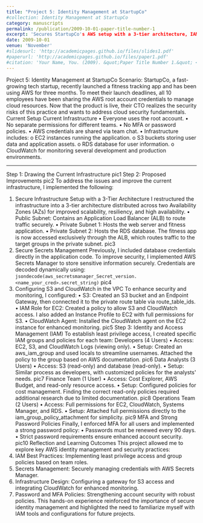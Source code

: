 ```yaml
---
title: "Project 5: Identity Management at StartupCo"
#collection: Identity Management at StartupCo
category: manuscripts
permalink: /publication/2009-10-01-paper-title-number-1
excerpt: 'Secures StartupCo's AWS setup with a 3-tier architecture, IAM roles, and robust security policies'
date: 2009-10-01
venue: 'November'
#slidesurl: 'http://academicpages.github.io/files/slides1.pdf'
#paperurl: 'http://academicpages.github.io/files/paper1.pdf'
#citation: 'Your Name, You. (2009). &quot;Paper Title Number 1.&quot; <i>Journal 1</i>. 1(1).'
---
```


Project 5: Identity Management at StartupCo
Scenario:
StartupCo, a fast-growing tech startup, recently launched a fitness tracking app and has been using AWS for three months. To meet their launch deadlines, all 10 employees have been sharing the AWS root account credentials to manage cloud resources. Now that the product is live, their CTO realizes the security risks of this practice and wants to address cloud security fundamentals.
Current Setup
Current Infrastructure
•	Everyone uses the root account.
•	No separate permissions for different teams.
•	No MFA or password policies.
•	AWS credentials are shared via team chat.
•	Infrastructure includes:
o	EC2 instances running the application.
o	S3 buckets storing user data and application assets.
o	RDS database for user information.
o	CloudWatch for monitoring several development and production environments.
________________________________________
Step 1: Drawing the Current Infrastructure
pic1
Step 2: Proposed Improvements
pic2
To address the issues and improve the current infrastructure, I implemented the following:
1. Secure Infrastructure Setup with a 3-Tier Architecture
I restructured the infrastructure into a 3-tier architecture distributed across two Availability Zones (AZs) for improved scalability, resiliency, and high availability.
•	Public Subnet: Contains an Application Load Balancer (ALB) to route traffic securely.
•	Private Subnet 1: Hosts the web server and fitness application.
•	Private Subnet 2: Hosts the RDS database.
The fitness app is now accessed exclusively through the ALB, which routes traffic to the target groups in the private subnet.
pic3
2. Secure Secrets Management
Previously, I included database credentials directly in the application code. To improve security, I implemented AWS Secrets Manager to store sensitive information securely. Credentials are decoded dynamically using:
```jsondecode(aws_secretsmanager_Secret_version.<name_your_cred>.secret_string)```
pic4
3. Configuring S3 and CloudWatch in the VPC
To enhance security and monitoring, I configured:
•	S3: Created an S3 bucket and an Endpoint Gateway, then connected it to the private route table via route_table_ids.
•	IAM Role for EC2: Created a policy to allow S3 and CloudWatch access. I also added an Instance Profile to EC2 with full permissions for S3.
•	CloudWatch Agent: Installed the CloudWatch agent on the EC2 instance for enhanced monitoring.
pic5
Step 3: Identity and Access Management (IAM)
To establish least privilege access, I created specific IAM groups and policies for each team:
Developers (4 Users)
•	Access: EC2, S3, and CloudWatch Logs (viewing only).
•	Setup: Created an aws_iam_group and used locals to streamline usernames. Attached the policy to the group based on AWS documentation.
pic6
Data Analysts (3 Users)
•	Access: S3 (read-only) and database (read-only).
•	Setup: Similar process as developers, with customized policies for the analysts' needs.
pic7
Finance Team (1 User)
•	Access: Cost Explorer, AWS Budget, and read-only resource access.
•	Setup: Configured policies for cost management. Finding the correct read-only policies required additional research due to limited documentation.
pic8
Operations Team (2 Users)
•	Access: Full permissions for EC2, CloudWatch, Systems Manager, and RDS.
•	Setup: Attached full permissions directly to the iam_group_policy_attachment for simplicity.
pic9
MFA and Strong Password Policies
Finally, I enforced MFA for all users and implemented a strong password policy:
•	Passwords must be renewed every 90 days.
•	Strict password requirements ensure enhanced account security.
pic10
Reflection and Learning Outcomes
This project allowed me to explore key AWS identity management and security practices:
1.	IAM Best Practices: Implementing least privilege access and group policies based on team roles.
2.	Secrets Management: Securely managing credentials with AWS Secrets Manager.
3.	Infrastructure Design: Configuring a gateway for S3 access and integrating CloudWatch for enhanced monitoring.
4.	Password and MFA Policies: Strengthening account security with robust policies.
This hands-on experience reinforced the importance of secure identity management and highlighted the need to familiarize myself with IAM tools and configurations for future projects.
